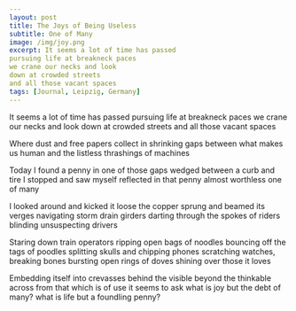 ```yaml
---
layout: post
title: The Joys of Being Useless
subtitle: One of Many
image: /img/joy.png
excerpt: It seems a lot of time has passed
pursuing life at breakneck paces
we crane our necks and look
down at crowded streets
and all those vacant spaces
tags: [Journal, Leipzig, Germany]
---
```

It seems a lot of time has passed
pursuing life at breakneck paces
we crane our necks and look
down at crowded streets
and all those vacant spaces

Where dust and free papers collect
in shrinking gaps between what
makes us human and
the listless thrashings of machines

Today I found a penny
in one of those gaps
wedged between a curb and tire
I stopped and saw myself
reflected in that penny
almost worthless
one of many

I looked around and kicked it loose
the copper sprung and beamed its verges
navigating storm drain girders
darting through the spokes of riders
blinding unsuspecting drivers

Staring down train operators
ripping open bags of noodles
bouncing off the tags of poodles
splitting skulls and chipping phones
scratching watches, breaking bones
bursting open rings of doves
shining over those it loves

Embedding itself into crevasses
behind the visible
beyond the thinkable
across from that which is of use
it seems to ask
what is joy but the debt of many?
what is life but a foundling penny?
